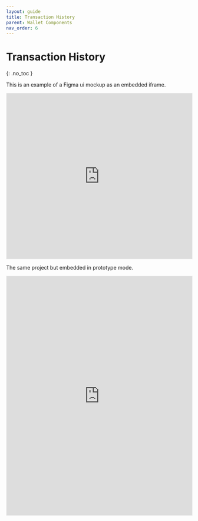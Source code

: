 ```yaml
---
layout: guide
title: Transaction History
parent: Wallet Components
nav_order: 6
---
```


# Transaction History
{: .no_toc }


This is an example of a Figma ui mockup as an embedded iframe.

<iframe style="border: 1px solid rgba(0, 0, 0, 0.05);" width="100%" height="450" src="https://www.figma.com/embed?embed_host=share&url=https%3A%2F%2Fwww.figma.com%2Ffile%2FW80RhVgxe3v7izYHjVL7Nq%2FExample-Figma-UI%3Fnode-id%3D0%253A1&chrome=DOCUMENTATION" allowfullscreen></iframe>

The same project but embedded in prototype mode.

<iframe style="border: 1px solid rgba(0, 0, 0, 0.05);" width="100%" height="650" src="https://www.figma.com/embed?embed_host=share&url=https%3A%2F%2Fwww.figma.com%2Fproto%2FW80RhVgxe3v7izYHjVL7Nq%2FExample-Figma-UI%3Fnode-id%3D1%253A2%26viewport%3D879%252C369%252C0.6465588212013245%26scaling%3Dscale-down&chrome=DOCUMENTATION" allowfullscreen></iframe>
